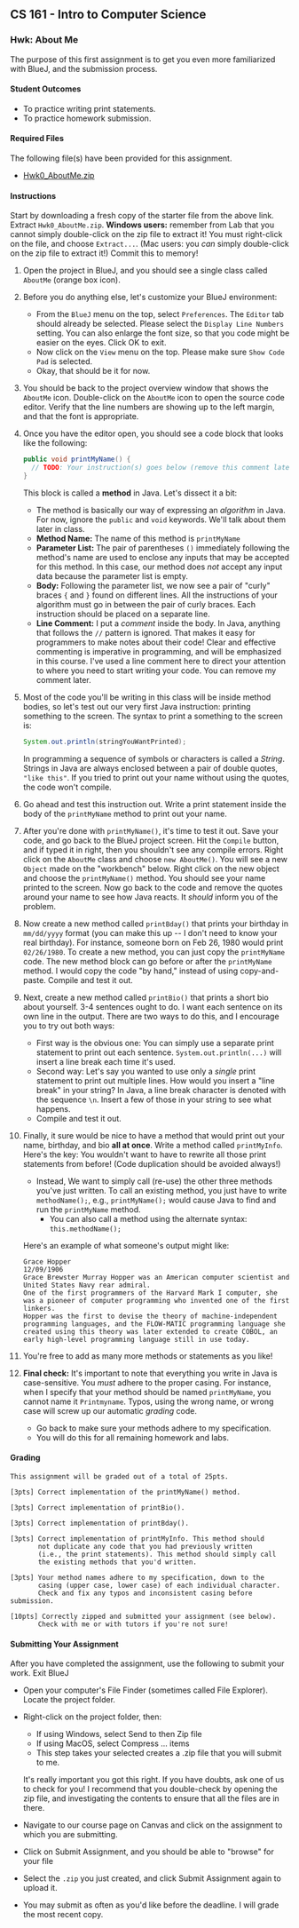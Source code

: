 ## CS 161 - Intro to Computer Science

### Hwk: About Me

The purpose of this first assignment is to get you even more familiarized with BlueJ, and the submission process.

#### Student Outcomes

- To practice writing print statements.
- To practice homework submission.

#### Required Files

The following file(s) have been provided for this assignment.

- [Hwk0_AboutMe.zip](Hwk0_AboutMe.zip)

#### Instructions

Start by downloading a fresh copy of the starter file from the above link. Extract `Hwk0_AboutMe.zip`. **Windows users:** remember from Lab that you cannot simply double-click on the zip file to extract it! You must right-click on the file, and choose `Extract...`. (Mac users: you _can_ simply double-click on the zip file to extract it!) Commit this to memory!

1. Open the project in BlueJ, and you should see a single class called `AboutMe` (orange box icon).

2. Before you do anything else, let's customize your BlueJ environment:

   - From the `BlueJ` menu on the top, select `Preferences`. The `Editor` tab should already be selected. Please select the `Display Line Numbers` setting. You can also enlarge the font size, so that you code might be easier on the eyes. Click OK to exit.
   - Now click on the `View` menu on the top. Please make sure `Show Code Pad` is selected.
   - Okay, that should be it for now.

3. You should be back to the project overview window that shows the `AboutMe` icon. Double-click on the `AboutMe` icon to open the source code editor. Verify that the line numbers are showing up to the left margin, and that the font is appropriate.

4. Once you have the editor open, you should see a code block that looks like the following:

   ```java
   public void printMyName() {
     // TODO: Your instruction(s) goes below (remove this comment later)
   }
   ```

   This block is called a **method** in Java. Let's dissect it a bit:

   - The method is basically our way of expressing an _algorithm_ in Java. For now, ignore the `public` and `void` keywords. We'll talk about them later in class.
   - **Method Name:** The name of this method is `printMyName`
   - **Parameter List:** The pair of parentheses `()` immediately following the method's name are used to enclose any inputs that may be accepted for this method. In this case, our method does _not_ accept any input data because the parameter list is empty.
   - **Body:** Following the parameter list, we now see a pair of "curly" braces `{` and `}` found on different lines. All the instructions of your algorithm must go in between the pair of curly braces. Each instruction should be placed on a separate line.
   - **Line Comment:** I put a _comment_ inside the body. In Java, anything that follows the `//` pattern is ignored. That makes it easy for programmers to make notes about their code! Clear and effective commenting is imperative in programming, and will be emphasized in this course. I've used a line comment here to direct your attention to where you need to start writing your code. You can remove my comment later.

5. Most of the code you'll be writing in this class will be inside method bodies, so let's test out our very first Java instruction: printing something to the screen. The syntax to print a something to the screen is:

   ```java
   System.out.println(stringYouWantPrinted);
   ```

   In programming a sequence of symbols or characters is called a _String_. Strings in Java are always enclosed between a pair of double quotes, `"like this"`. If you tried to print out your name without using the quotes, the code won't compile.

6. Go ahead and test this instruction out. Write a print statement inside the body of the `printMyName` method to print out your name.

7. After you're done with `printMyName()`, it's time to test it out. Save your code, and go back to the BlueJ project screen. Hit the `Compile` button, and if typed it in right, then you shouldn't see any compile errors. Right click on the `AboutMe` class and choose `new AboutMe()`. You will see a new `Object` made on the "workbench" below. Right click on the new object and choose the `printMyName()` method. You should see your name printed to the screen. Now go back to the code and remove the quotes around your name to see how Java reacts. It _should_ inform you of the problem.

8. Now create a new method called `printBday()` that prints your birthday in `mm/dd/yyyy` format (you can make this up -- I don't need to know your real birthday). For instance, someone born on Feb 26, 1980 would print `02/26/1980`. To create a new method, you can just copy the `printMyName` code. The new method block can go before or after the `printMyName` method. I would copy the code "by hand," instead of using copy-and-paste. Compile and test it out.

9. Next, create a new method called `printBio()` that prints a short bio about yourself. 3-4 sentences ought to do. I want each sentence on its own line in the output. There are two ways to do this, and I encourage you to try out both ways:

   - First way is the obvious one: You can simply use a separate print statement to print out each sentence. `System.out.println(...)` will insert a line break each time it's used.
   - Second way: Let's say you wanted to use only a _single_ print statement to print out multiple lines. How would you insert a "line break" in your string? In Java, a line break character is denoted with the sequence `\n`. Insert a few of those in your string to see what happens.
   - Compile and test it out.

10. Finally, it sure would be nice to have a method that would print out your name, birthday, and bio **all at once**. Write a method called `printMyInfo`. Here's the key: You wouldn't want to have to rewrite all those print statements from before! (Code duplication should be avoided always!)

    - Instead, We want to simply call (re-use) the other three methods you've just written. To call an existing method, you just have to write `methodName();`, e.g., `printMyName();` would cause Java to find and run the `printMyName` method.
      - You can also call a method using the alternate syntax: `this.methodName();`

    Here's an example of what someone's output might like:

    ```
    Grace Hopper
    12/09/1906
    Grace Brewster Murray Hopper was an American computer scientist and United States Navy rear admiral.
    One of the first programmers of the Harvard Mark I computer, she was a pioneer of computer programming who invented one of the first linkers.
    Hopper was the first to devise the theory of machine-independent programming languages, and the FLOW-MATIC programming language she created using this theory was later extended to create COBOL, an early high-level programming language still in use today.
    ```

11. You're free to add as many more methods or statements as you like!

12. **Final check:** It's important to note that everything you write in Java is case-sensitive. You _must_ adhere to the proper casing. For instance, when I specify that your method should be named `printMyName`, you cannot name it `Printmyname`. Typos, using the wrong name, or wrong case will screw up our automatic _grading_ code.

    - Go back to make sure your methods adhere to my specification.
    - You will do this for all remaining homework and labs.

#### Grading

```
This assignment will be graded out of a total of 25pts.

[3pts] Correct implementation of the printMyName() method.

[3pts] Correct implementation of printBio().

[3pts] Correct implementation of printBday().

[3pts] Correct implementation of printMyInfo. This method should
       not duplicate any code that you had previously written
       (i.e., the print statements). This method should simply call
       the existing methods that you'd written.

[3pts] Your method names adhere to my specification, down to the
       casing (upper case, lower case) of each individual character.
       Check and fix any typos and inconsistent casing before submission.

[10pts] Correctly zipped and submitted your assignment (see below).
       Check with me or with tutors if you're not sure!
```

#### Submitting Your Assignment

After you have completed the assignment, use the following to submit your work.
Exit BlueJ

- Open your computer's File Finder (sometimes called File Explorer). Locate the project folder.

- Right-click on the project folder, then:

  - If using Windows, select Send to then Zip file
  - If using MacOS, select Compress ... items
  - This step takes your selected creates a .zip file that you will submit to me.

  It's really important you got this right. If you have doubts, ask one of us to check for you! I recommend that you double-check by opening the zip file, and investigating the contents to ensure that all the files are in there.

- Navigate to our course page on Canvas and click on the assignment to which you are submitting.

- Click on Submit Assignment, and you should be able to "browse" for your file

- Select the `.zip` you just created, and click Submit Assignment again to upload it.

- You may submit as often as you'd like before the deadline. I will grade the most recent copy.
